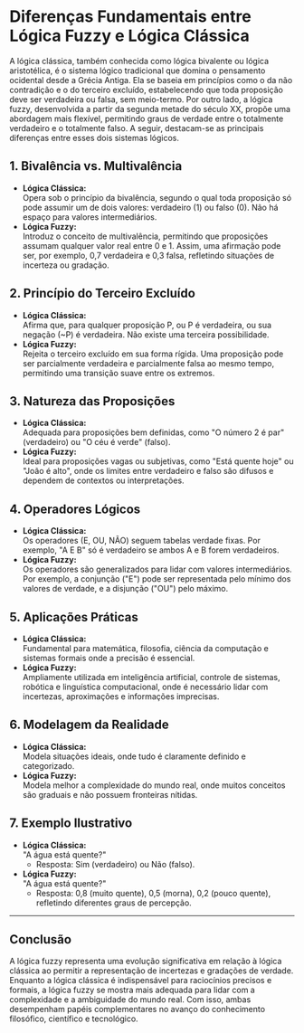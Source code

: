 # Diferenças Fundamentais entre Lógica Fuzzy e Lógica Clássica

A lógica clássica, também conhecida como lógica bivalente ou lógica aristotélica, é o sistema lógico tradicional que domina o pensamento ocidental desde a Grécia Antiga. Ela se baseia em princípios como o da não contradição e o do terceiro excluído, estabelecendo que toda proposição deve ser verdadeira ou falsa, sem meio-termo. Por outro lado, a lógica fuzzy, desenvolvida a partir da segunda metade do século XX, propõe uma abordagem mais flexível, permitindo graus de verdade entre o totalmente verdadeiro e o totalmente falso. A seguir, destacam-se as principais diferenças entre esses dois sistemas lógicos.

## 1. **Bivalência vs. Multivalência**

- **Lógica Clássica:**  
  Opera sob o princípio da bivalência, segundo o qual toda proposição só pode assumir um de dois valores: verdadeiro (1) ou falso (0). Não há espaço para valores intermediários.
- **Lógica Fuzzy:**  
  Introduz o conceito de multivalência, permitindo que proposições assumam qualquer valor real entre 0 e 1. Assim, uma afirmação pode ser, por exemplo, 0,7 verdadeira e 0,3 falsa, refletindo situações de incerteza ou gradação.

## 2. **Princípio do Terceiro Excluído**

- **Lógica Clássica:**  
  Afirma que, para qualquer proposição P, ou P é verdadeira, ou sua negação (~P) é verdadeira. Não existe uma terceira possibilidade.
- **Lógica Fuzzy:**  
  Rejeita o terceiro excluído em sua forma rígida. Uma proposição pode ser parcialmente verdadeira e parcialmente falsa ao mesmo tempo, permitindo uma transição suave entre os extremos.

## 3. **Natureza das Proposições**

- **Lógica Clássica:**  
  Adequada para proposições bem definidas, como "O número 2 é par" (verdadeiro) ou "O céu é verde" (falso).
- **Lógica Fuzzy:**  
  Ideal para proposições vagas ou subjetivas, como "Está quente hoje" ou "João é alto", onde os limites entre verdadeiro e falso são difusos e dependem de contextos ou interpretações.

## 4. **Operadores Lógicos**

- **Lógica Clássica:**  
  Os operadores (E, OU, NÃO) seguem tabelas verdade fixas. Por exemplo, "A E B" só é verdadeiro se ambos A e B forem verdadeiros.
- **Lógica Fuzzy:**  
  Os operadores são generalizados para lidar com valores intermediários. Por exemplo, a conjunção ("E") pode ser representada pelo mínimo dos valores de verdade, e a disjunção ("OU") pelo máximo.

## 5. **Aplicações Práticas**

- **Lógica Clássica:**  
  Fundamental para matemática, filosofia, ciência da computação e sistemas formais onde a precisão é essencial.
- **Lógica Fuzzy:**  
  Ampliamente utilizada em inteligência artificial, controle de sistemas, robótica e linguística computacional, onde é necessário lidar com incertezas, aproximações e informações imprecisas.

## 6. **Modelagem da Realidade**

- **Lógica Clássica:**  
  Modela situações ideais, onde tudo é claramente definido e categorizado.
- **Lógica Fuzzy:**  
  Modela melhor a complexidade do mundo real, onde muitos conceitos são graduais e não possuem fronteiras nítidas.

## 7. **Exemplo Ilustrativo**

- **Lógica Clássica:**  
  "A água está quente?"  
  - Resposta: Sim (verdadeiro) ou Não (falso).
- **Lógica Fuzzy:**  
  "A água está quente?"  
  - Resposta: 0,8 (muito quente), 0,5 (morna), 0,2 (pouco quente), refletindo diferentes graus de percepção.

---

## **Conclusão**

A lógica fuzzy representa uma evolução significativa em relação à lógica clássica ao permitir a representação de incertezas e gradações de verdade. Enquanto a lógica clássica é indispensável para raciocínios precisos e formais, a lógica fuzzy se mostra mais adequada para lidar com a complexidade e a ambiguidade do mundo real. Com isso, ambas desempenham papéis complementares no avanço do conhecimento filosófico, científico e tecnológico.